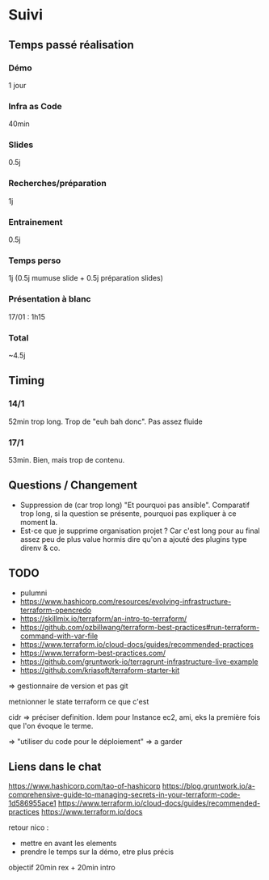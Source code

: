 # Suivi

## Temps passé réalisation

### Démo

1 jour

### Infra as Code

40min

### Slides

0.5j

### Recherches/préparation

1j

### Entrainement

0.5j

### Temps perso

1j (0.5j mumuse slide + 0.5j préparation slides)

### Présentation à blanc

17/01 : 1h15

### Total

~4.5j

## Timing

### 14/1

52min trop long. Trop de "euh bah donc". Pas assez fluide

### 17/1

53min. Bien, mais trop de contenu.

## Questions / Changement

- Suppression de (car trop long) "Et pourquoi pas ansible". Comparatif trop long, si la question se présente, pourquoi pas expliquer à ce moment la.
- Est-ce que je supprime organisation projet ? Car c'est long pour au final assez peu de plus value hormis dire qu'on a ajouté des plugins type direnv & co.

## TODO

- pulumni
- <https://www.hashicorp.com/resources/evolving-infrastructure-terraform-opencredo>
- <https://skillmix.io/terraform/an-intro-to-terraform/>
- <https://github.com/ozbillwang/terraform-best-practices#run-terraform-command-with-var-file>
- <https://www.terraform.io/cloud-docs/guides/recommended-practices>
- <https://www.terraform-best-practices.com/>
- <https://github.com/gruntwork-io/terragrunt-infrastructure-live-example>
- <https://github.com/kriasoft/terraform-starter-kit>

=> gestionnaire de version et pas git

metnionner le state terraform ce que c'est

cidr => préciser definition. Idem pour Instance ec2, ami, eks la première fois que l'on évoque le terme.

=> "utiliser du code pour le déploiement" => a garder

## Liens dans le chat

https://www.hashicorp.com/tao-of-hashicorp
https://blog.gruntwork.io/a-comprehensive-guide-to-managing-secrets-in-your-terraform-code-1d586955ace1
https://www.terraform.io/cloud-docs/guides/recommended-practices
https://www.terraform.io/docs

retour nico :

- mettre en avant les elements
- prendre le temps sur la démo, etre plus précis

objectif 20min rex + 20min intro
